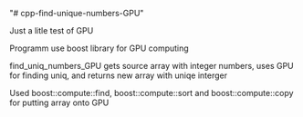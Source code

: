"# cpp-find-unique-numbers-GPU" 

Just a litle test of GPU

Programm use boost library for GPU computing

find_uniq_numbers_GPU gets source array with integer numbers, uses GPU for finding uniq, and returns new array with uniqe interger


Used boost::compute::find, boost::compute::sort and boost::compute::copy for putting array onto GPU



